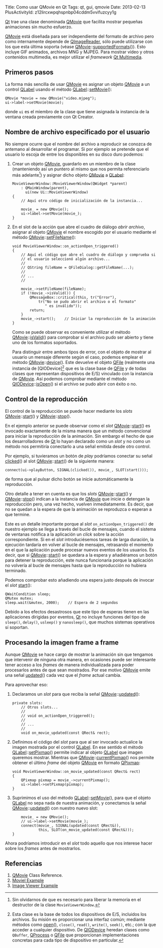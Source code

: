 Title: Como usar QMovie en Qt
Tags: qt, gui, qmovie
Date: 2013-02-13
PlusActivityId: z12lircxwpqhspnbp04cddm5vvifuzcyy1g

[Qt] trae una clase denominada [QMovie] que facilita mostrar pequeñas
animaciones sin mucho esfuerzo.

[QMovie] está diseñada para ser independiente del formato de archivo pero como
internamente depende de [QImageReader], sólo puede utilizarse con los que esta
última soporta (véase [QMovie]::[supportedFormats][]()). Esto incluye GIF
animados, archivos MNG y MJPEG. Para mostrar vídeo y otros contenidos
multimedia, es mejor utilizar el _framework_ [Qt Multimedia].

## Primeros pasos

La forma más sencilla de usar [QMovie] es asignar un objeto [QMovie] a un
control [QLabel] usando el método [QLabel]::[setMovie][]():

    QMovie *movie = new QMovie("video.mjpeg");
    ui->label->setMovie(movie);

donde `ui` es el miembro de la clase que tiene asignada la instancia de la
ventana creada previamente con Qt Creator.
    
## Nombre de archivo especificado por el usuario

No siempre ocurre que el nombre del archivo a reproducir se conozca de antemano
al desarrollar el programar. Si por ejemplo se pretende que el usuario lo
escoja de entre los disponibles en su disco duro podemos:

 1. Crear un objeto [QMovie], guardarlo en un miembro de la clase (manteniendo
 así un puntero al mismo que nos permita referenciarlo más adelante[^1]) y asignar
 dicho objeto [QMovie] a [QLabel]:

        MovieViewerWindow::MovieViewerWindow(QWidget *parent)
            : QMainWindow(parent),
              ui(new Ui::MovieViewerWindow)
        {
            // Aquí otro código de inicialización de la instancia...

            movie_ = new QMovie();
            ui->label->setMovie(movie_);
        }

 2. En el slot de la acción que abre el cuadro de diálogo _abrir archivo_,
 asignar al objeto [QMovie] el nombre escogido por el usuario mediante el
 método [QMovie]::[setFileName][]():

        void MovieViewerWindow::on_actionOpen_triggered()
        {
            // Aquí el código que abre el cuadro de diálogo y comprueba si
            // el usuario seleccionó algún archivo...
            //
            // QString fileName = QFileDialog::getFileName(...);
            //
            // ...
            //

            movie_->setFileName(fileName);
            if (!movie_->isValid()) {
                QMessageBox::critical(this, tr("Error"),
                    tr("No se pudo abrir el archivo o el formato"
                       " es inválido"));
                return;
            }
            movie_->start();    // Iniciar la reproducción de la animación
        }

    Como se puede observar es conveniente utilizar el método [QMovie]::[isValid][]()
para comprobar si el archivo pudo ser abierto y tiene uno de los formatos soportados.

    Para distinguir entre ambos tipos de error, con el objeto de mostrar al usuario
un mensaje diferente según el caso, podemos emplear el método [QMovie]::[device][]().
Este devuelve el objeto [QFile] (realmente una instancia de [QIODevice][^2] que es la clase
base de [QFile] y de todas clases que representan dispositivos de E/S) vinculado con
la instancia de [QMovie]. Así podemos comprobar mediante el método
[QIODevice]::[isOpen][]() si el archivo se pudo abrir con éxito o no.

## Control de la reproducción

El control de la reproducción se puede hacer mediante los _slots_
[QMovie]::[start][]() y [QMovie]::[stop][]().

En el ejemplo anterior se puede observar como el _slot_ [QMovie]::[start][]()
es invocado exactamente de la misma manera que un método convencional para
iniciar la reproducción de la animación. Sin embargo el hecho de que los
desarrolladores de [Qt] lo hayan declarado como un _slot_ y no como un
método nos permitiría conectarlo a una señal emitida desde otro control.

Por ejemplo, si tuvieramos un botón de _play_ podríamos conectar su señal
[clicked][]() al slot [QMovie]::[start][]() de la siguiente manera:

    connect(ui->playButton, SIGNAL(clicked()), movie_, SLOT(start()));

de forma que al pulsar dicho botón se inicie automáticamente la reproducción.

Otro detalle a tener en cuenta es que los _slots_ [QMovie]::[start][]()
y [QMovie]::[stop][]() indican a la instancia de [QMovie] que inicie o detengan
la reproducción pero, una vez hecho, vuelven inmediatamente. Es decir, que no
se quedan a la espera de que la animación se reproduzca o esperan a que termine.

Este es un detalle importante porque al _slot_ `on_actionOpen_triggered()` de
nuestro ejemplo se llega a través del bucle de mensajes, cuando el sistema de
ventanas notifica a la aplicación un _click_ sobre la acción correspondiente. Si
en el _slot_ introduciésemos tareas de larga duración, la ejecución tardaría en
volver al bucle de mensajes, retrasando el momento en el que la aplicación puede
procesar nuevos eventos de los usuarios. Es decir, que si
[QMovie]::[start][]() se quedara a la espera y añadiéramos un botón para detener
la reproducción, este nunca funcionaría porque la aplicación no volvería al bucle
de mensajes hasta que la reproducción no hubiera terminado.

Podemos comprobar esto añadiendo una espera justo después de invocar el
_slot_ [start][]():

    QWaitCondition sleep;
    QMutex mutex;
    sleep.wait(&mutex, 2000);    // Espera de 2 segundos

Debido a los efectos desastrosos que este tipo de esperas tienen en las aplicaciones
dirigidas por eventos, [Qt] no incluye funciones del tipo de `sleep()`, `delay()`,
`usleep()` y `nanosleep()`, que muchos sistemas operativos sí soportan.
                     
## Procesando la imagen frame a frame

Aunque [QMovie] se hace cargo de mostrar la animación sin que tengamos que intervenir
de ninguna otra manera, en ocasiones puede ser interesante tener acceso a los
_frames_ de manera individualizada para poder procesarlos antes de que sean mostrados.
Por ese motivo [QMovie] emite una señal [updated][]() cada vez que el _frame_
actual cambia.

Para aprovechar eso:

 1. Declaramos un _slot_ para que reciba la señal [QMovie]::[updated][]():

        private slots:
            // Otros slots...
            //
            // void on_actionOpen_triggered();
            //
            // ...
            //
            void on_movie_updated(const QRect& rect);

 2. Definimos el código del _slot_ para que al ser invocado actualice la
imagen mostrada por el control [QLabel]. En ese sentido el método
[QLabel]::[setPixmap][]() permite indicar al objeto [QLabel] que imagen queremos
mostrar. Mientras que [QMovie]::[currentPixmap][]() nos permite obtener el último
_frame_ del objeto [QMovie] en formato [QPixmap]:

        void MovieViewerWindow::on_movie_updated(const QRect& rect)
        {
            QPixmap pixmap = movie_->currentPixmap();
            ui->label->setPixmap(pixmap);
        }

 3. Suprimimos el uso del método [QLabel]::[setMovie][](), para que el
objeto [QLabel] no sepa nada de nuestra animación, y conectamos la señal
[QMovie]::[updated][]() con nuestro nuevo slot:

            movie_ = new QMovie();
            // ui->label->setMovie(movie_);
            connect(movie_, SIGNAL(updated(const QRect&)),
                    this, SLOT(on_movie_updated(const QRect&)));
        }

Ahora podríamos introducir en el _slot_ todo aquello que nos interese hacer
sobre los _frames_ antes de mostrarlos.

## Referencias

 1. [QMovie] Class Reference.
 2. [Moviel Example](http://qt-project.org/doc/qt-5.0/qtwidgets/widgets-movie.html)
 3. [Image Viewer Example](http://qt-project.org/doc/qt-5.0/qtwidgets/widgets-imageviewer.html)

[Qt]: |filename|/Overviews/proyecto-qt.md "Proyecto Qt"
[QMovie]: http://qt-project.org/doc/qt-5.0/qtgui/qmovie.html "QMovie"
[QImageReader]: http://qt-project.org/doc/qt-5.0/qtgui/qimagereader.html "QImageReader"
[supportedFormats]: http://qt-project.org/doc/qt-5.0/qtgui/qmovie.html#supportedFormats "QMovie::supportedFormats()"
[Qt Multimedia]: http://qt-project.org/doc/qt-5.0/qtmultimedia/multimediaoverview.html "Qt Multimedia"
[QLabel]: http://qt-project.org/doc/qt-5.0/qtwidgets/qlabel.html "QLabel"
[setMovie]: http://qt-project.org/doc/qt-5.0/qtwidgets/qlabel.html#setMovie "QLabel::setMovie()"
[setPixmap]: http://qt-project.org/doc/qt-5.0/qtwidgets/qlabel.html#setPixmap "QLabel::setPixmap()"
[setFileName]: http://qt-project.org/doc/qt-5.0/qtgui/qmovie.html#setFileName "QMovie::setFileName()"
[isValid]: http://qt-project.org/doc/qt-5.0/qtgui/qmovie.html#isValid "QMovie::isValid()"
[QFile]: http://qt-project.org/doc/qt-5.0/qtcore/qfile.html "QFile"
[open]: http://qt-project.org/doc/qt-5.0/qtcore/qfile.html#open "QFile::open()"
[isOpen]: http://qt-project.org/doc/qt-5.0/qtcore/qfile.html#isOpen "QFile::isOpen()"
[device]: http://qt-project.org/doc/qt-5.0/qtgui/qmovie.html#device "QMovie::device()"
[QIODevice]: http://qt-project.org/doc/qt-5.0/qtcore/qiodevice.html "QIODevice"
[QProcess]: http://qt-project.org/doc/qt-5.0/qtcore/qprocess.html "QProcess"
[start]: http://qt-project.org/doc/qt-5.0/qtgui/qmovie.html#start "QMovie::start()"
[stop]: http://qt-project.org/doc/qt-5.0/qtgui/qmovie.html#stop "QMovie::stop()"
[clicked]: http://qt-project.org/doc/qt-5.0/qtwidgets/qabstractbutton.html#clicked "QAbstractButton::clicked"
[updated]: http://qt-project.org/doc/qt-5.0/qtgui/qmovie.html#updated "QMovie::updated()"
[currentPixmap]: http://qt-project.org/doc/qt-5.0/qtgui/qmovie.html#currentPixmap "QMovie::currentPixmap()"
[QPixmap]: http://qt-project.org/doc/qt-5.0/qtgui/qpixmap.html "QPixmap"

[^1]: Sin olvidarnos de que es necesario para liberar la memoria en el destructor de la clase `MovieViewerWindow`.
[^2]: Esta clase es la base de todos los dispositivos de E/S, incluidos los archivos. Su
misión es proporcionar una interfaz común; mediante métodos como [open][](),
`close()`, `read()`, `write()`, `seek()`, etc.; con la que acceder a cualquier
dispositivo. De [QIODevice] heredan clases como `QBuffer`, [QProcess] o [QFile] que
proporcionan implementaciones concretas para cada tipo de dispositivo en particular.